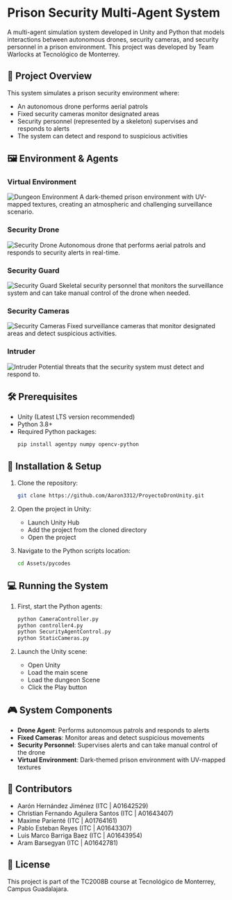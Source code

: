 # Prison Security Multi-Agent System

A multi-agent simulation system developed in Unity and Python that models interactions between autonomous drones, security cameras, and security personnel in a prison environment. This project was developed by Team Warlocks at Tecnológico de Monterrey.

## 🎯 Project Overview

This system simulates a prison security environment where:
- An autonomous drone performs aerial patrols
- Fixed security cameras monitor designated areas
- Security personnel (represented by a skeleton) supervises and responds to alerts
- The system can detect and respond to suspicious activities

## 🖼️ Environment & Agents

### Virtual Environment
![Dungeon Environment](images/Dungeon.png)
A dark-themed prison environment with UV-mapped textures, creating an atmospheric and challenging surveillance scenario.

### Security Drone
![Security Drone](images/Dron.png)
Autonomous drone that performs aerial patrols and responds to security alerts in real-time.

### Security Guard
![Security Guard](images/SecurityGuard.png)
Skeletal security personnel that monitors the surveillance system and can take manual control of the drone when needed.

### Security Cameras
![Security Cameras](images/SecurityCams.png)
Fixed surveillance cameras that monitor designated areas and detect suspicious activities.

### Intruder
![Intruder](images/Ladron.png)
Potential threats that the security system must detect and respond to.

## 🛠️ Prerequisites

- Unity (Latest LTS version recommended)
- Python 3.8+
- Required Python packages:
  ```bash
  pip install agentpy numpy opencv-python
  ```

## 🚀 Installation & Setup

1. Clone the repository:
   ```bash
   git clone https://github.com/Aaron3312/ProyectoDronUnity.git
   ```

2. Open the project in Unity:
   - Launch Unity Hub
   - Add the project from the cloned directory
   - Open the project

3. Navigate to the Python scripts location:
   ```bash
   cd Assets/pycodes
   ```

## 💻 Running the System

1. First, start the Python agents:
   ```bash
   python CameraController.py
   python controller4.py
   python SecurityAgentControl.py
   python StaticCameras.py
   ```

2. Launch the Unity scene:
   - Open Unity
   - Load the main scene
   - Load the dungeon Scene
   - Click the Play button

## 🎮 System Components

- **Drone Agent**: Performs autonomous patrols and responds to alerts
- **Fixed Cameras**: Monitor areas and detect suspicious movements
- **Security Personnel**: Supervises alerts and can take manual control of the drone
- **Virtual Environment**: Dark-themed prison environment with UV-mapped textures

## 👥 Contributors

- Aarón Hernández Jiménez (ITC | A01642529)
- Christian Fernando Aguilera Santos (ITC | A01643407)
- Maxime Parienté (ITC | A01764161)
- Pablo Esteban Reyes (ITC | A01643307)
- Luis Marco Barriga Baez (ITC | A01643954)
- Aram Barsegyan (ITC | A01642781)

## 📝 License

This project is part of the TC2008B course at Tecnológico de Monterrey, Campus Guadalajara.
